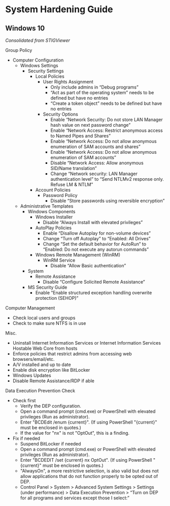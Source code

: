 ﻿System Hardening Guide
======================
Windows 10
----------
*Consolidated from STIGViewer*


Group Policy
* Computer Configuration
   * Windows Settings
      * Security Settings
         * Local Policies
            * User Rights Assignment
               * Only include admins in “Debug programs”
               * “Act as part of the operating system” needs to be defined but have no entries
               * “Create a token object” needs to be defined but have no entries
            * Security Options
               * Enable “Network Security: Do not store LAN Manager hash value on next password change”
               * Enable “Network Access: Restrict anonymous access to Named Pipes and Shares”
               * Enable “Network Access: Do not allow anonymous enumeration of SAM accounts and shares”
               * Enable “Network Access: Do not allow anonymous enumeration of SAM accounts”
               * Disable “Network Access: Allow anonymous SID/Name translation”
               * Change “Network security: LAN Manager authentication level” to “Send NTLMv2 response only. Refuse LM & NTLM”
         * Account Policies
            * Password Policy
               * Disable “Store passwords using reversible encryption”
   * Administrative Templates
      * Windows Components
         * Windows Installer
            * Disable “Always Install with elevated privileges”
         * AutoPlay Policies
            * Enable “Disallow Autoplay for non-volume devices”
            * Change “Turn off Autoplay” to “Enabled: All Drives”
            * Change “Set the default behavior for AutoRun” to “Enabled: Do not execute any autorun commands”
         * Windows Remote Management (WinRM)
            * WinRM Service
               * Disable “Allow Basic authentication”
      * System
         * Remote Assistance
            * Disable “Configure Solicited Remote Assistance”
      * MS Security Guide
         * Enable “Enable structured exception handling overwrite protection (SEHOP)”


Computer Management
* Check local users and groups
* Check to make sure NTFS is in use


Misc.
* Uninstall Internet Information Services or Internet Information Services Hostable Web Core from hosts
* Enforce policies that restrict admins from accessing web browsers/email/etc.
* A/V installed and up to date
* Enable disk encryption like BitLocker
* Windows Updates
* Disable Remote Assistance/RDP if able


Data Execution Prevention Check
* Check first
   * Verify the DEP configuration.
   * Open a command prompt (cmd.exe) or PowerShell with elevated privileges (Run as administrator).
   * Enter "BCDEdit /enum {current}". (If using PowerShell "{current}" must be enclosed in quotes.)
   * If the value for "nx" is not "OptOut", this is a finding.
* Fix if needed
   * Suspend BitLocker if needed
   * Open a command prompt (cmd.exe) or PowerShell with elevated privileges (Run as administrator).
   * Enter "BCDEDIT /set {current} nx OptOut". (If using PowerShell "{current}" must be enclosed in quotes.)
   * "AlwaysOn", a more restrictive selection, is also valid but does not allow applications that do not function properly to be opted out of DEP.
   * Control Panel > System > Advanced System Settings > Settings (under performance) > Data Execution Prevention > “Turn on DEP for all programs and services except those I select:”